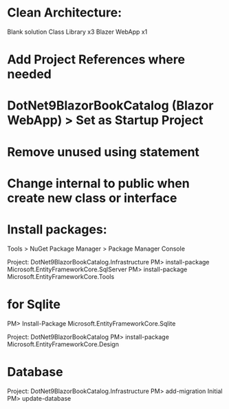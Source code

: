 
# Clean Architecture:
Blank solution
Class Library x3
Blazer WebApp x1

# Add Project References where needed
# DotNet9BlazorBookCatalog (Blazor WebApp) >  Set as Startup Project

# Remove unused using statement
# Change internal to public when create new class or interface

# Install packages:
Tools > NuGet Package Manager > Package Manager Console

Project: DotNet9BlazorBookCatalog.Infrastructure
PM> install-package Microsoft.EntityFrameworkCore.SqlServer
PM> install-package Microsoft.EntityFrameworkCore.Tools

# for Sqlite 
PM> Install-Package Microsoft.EntityFrameworkCore.Sqlite

Project: DotNet9BlazorBookCatalog
PM> install-package Microsoft.EntityFrameworkCore.Design

# Database
Project: DotNet9BlazorBookCatalog.Infrastructure
PM> add-migration Initial
PM> update-database


